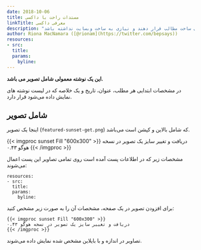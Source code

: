 ```yaml
---
date: 2018-10-06
title: مستدات راحت با داکسی
linkTitle: معرفی داکسی
description: "پوسته داکسی، قدرت گرفته از هوگو باعث می‌شود که سازندگان پروژه تمرکز خود را روی ساخت مطالب قرار دهند و نیازی به ساخت وبسایت نداشته باشد."
author: Riona MacNamara ([@rionam](https://twitter.com/bepsays))
resources:
- src: 
  title: 
  params:
    byline: 
---
```


**این یک نوشته معمولی شامل تصویر می باشد.**

در مشخصات ابتدایی هر مطلب، عنوان، تاریخ و یک خلاصه که در لیست نوشته های نمایش داده می‌شود قرار دارد.


## شامل تصویر

اینجا یک تصویر (`featured-sunset-get.png`) که شامل بالاین و کپشن است می‌باشد.


{{< imgproc sunset Fill "600x300" >}}
دریافت و تغییر سایز یک تصویر در نسخه هوگو ۰.۴۳
{{< /imgproc >}}


مشخصات زیر که در اطلاعات پست آمده است روی تمامی تصاویر این پست اعمال می‌شوند:

```
resources:
- src: 
  title: 
  params:
    byline: 
```

برای افزودن تصویر در یک صفحه، مشخصات آن را به صورت زیر مشخص کنید:

```
{{< imgproc sunset Fill "600x300" >}}
دریافت و تغییر سایز یک تصویر در نسخه هوگو ۰.۴۳
{{< /imgproc >}}
```

تصاویر در اندازه و با بایلاین مشخص شده نمایش داده می‌شوند.
